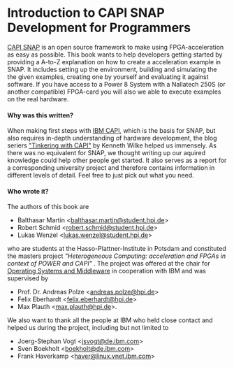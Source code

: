 # Introduction to CAPI SNAP Development for Programmers

[CAPI SNAP](https://github.com/open-power/snap) is an open source framework to make using FPGA-acceleration as easy as possible. This book wants to help developers getting started by providing a A-to-Z explanation on how to create a acceleration example in SNAP. It includes setting up the environment, building and simulating the the given examples, creating one by yourself and evaluating it against software. If you have access to a Power 8 System with a Nallatech 250S \(or another compatible\) FPGA-card you will also we able to execute examples on the real hardware.

#### Why was this written?

When making first steps with [IBM CAPI](https://developer.ibm.com/linuxonpower/capi/), which is the basis for SNAP, but also requires in-depth understanding of hardware development, the blog seriers ["Tinkering with CAPI"](http://suchprogramming.com/tinkering-with-capi/) by Kenneth Wilke helped us immensely. As there was no equivalent for SNAP, we thought writing up our aquired knowledge could help other people get started. It also serves as a report for a corresponding university project and therefore contains information in different levels of detail. Feel free to just pick out what you need.

#### Who wrote it?

The authors of this book are

* Balthasar Martin &lt;balthasar.martin@student.hpi.de&gt;
* Robert Schmid &lt;robert.schmid@student.hpi.de&gt;
* Lukas Wenzel &lt;lukas.wenzel@student.hpi.de&gt;

who are students at the Hasso-Plattner-Institute in Potsdam and constituted the masters project _"Heterogeneous Computing: acceleration and FPGAs in context of POWER and CAPI"_ . The project was offered at the chair for [Operating Systems and Middleware](https://hpi.de/en/research/research-groups/operating-systems-and-middleware.html) in cooperation with IBM and was supervised by

* Prof. Dr. Andreas Polze &lt;andreas.polze@hpi.de&gt;
* Felix Eberhardt &lt;felix.eberhardt@hpi.de&gt;
* Max Plauth &lt;max.plauth@hpi.de&gt;.

We also want to thank all the people at IBM who held close contact and helped us during the project, including but not limited to

* Joerg-Stephan Vogt &lt;jsvogt@de.ibm.com&gt;
* Sven Boekholt &lt;boekholt@de.ibm.com&gt;
* Frank Haverkamp &lt;haver@linux.vnet.ibm.com&gt;



